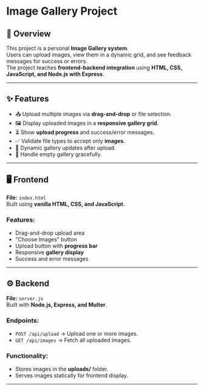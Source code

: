 # Image Gallery Project

## 📌 Overview
This project is a personal **Image Gallery system**.  
Users can upload images, view them in a dynamic grid, and see feedback messages for success or errors.  
The project teaches **frontend-backend integration** using **HTML, CSS, JavaScript, and Node.js with Express**.

---

## ✨ Features
- 📤 Upload multiple images via **drag-and-drop** or file selection.  
- 🖼️ Display uploaded images in a **responsive gallery grid**.  
- ⏳ Show **upload progress** and success/error messages.  
- ✅ Validate file types to accept only **images**.  
- 🔄 Dynamic gallery updates after upload.  
- 📂 Handle empty gallery gracefully.  

---

## 🖥️ Frontend
**File:** `index.html`  
Built using **vanilla HTML, CSS, and JavaScript**.  

### Features:
- Drag-and-drop upload area  
- "Choose Images" button  
- Upload button with **progress bar**  
- Responsive **gallery display**  
- Success and error messages  

---

## ⚙️ Backend
**File:** `server.js`  
Built with **Node.js, Express, and Multer**.  

### Endpoints:
- `POST /api/upload` → Upload one or more images.  
- `GET /api/images` → Fetch all uploaded images.  

### Functionality:
- Stores images in the **uploads/** folder.  
- Serves images statically for frontend display.  

---
